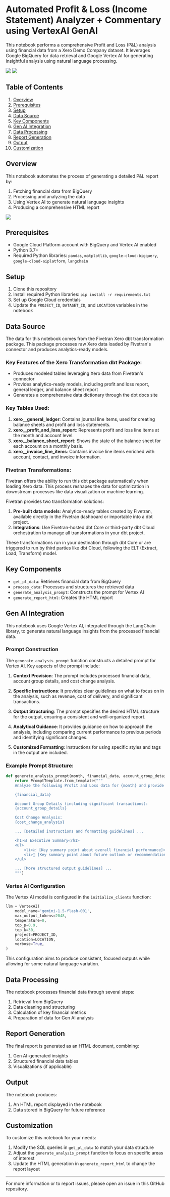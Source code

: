 # Automated Profit & Loss (Income Statement) Analyzer + Commentary using VertexAI GenAI

This notebook performs a comprehensive Profit and Loss (P&L) analysis using financial data from a Xero Demo Company dataset. It leverages Google BigQuery for data retrieval and Google Vertex AI for generating insightful analysis using natural language processing.

<img src="report_analysis.png">
<img src="report_commentary.png">

## Table of Contents

1. [Overview](#overview)
2. [Prerequisites](#prerequisites)
3. [Setup](#setup)
4. [Data Source](#data-source)
5. [Key Components](#key-components)
6. [Gen AI Integration](#gen-ai-integration)
7. [Data Processing](#data-processing)
8. [Report Generation](#report-generation)
9. [Output](#output)
10. [Customization](#customization)

## Overview

This notebook automates the process of generating a detailed P&L report by:
1. Fetching financial data from BigQuery
2. Processing and analyzing the data
3. Using Vertex AI to generate natural language insights
4. Producing a comprehensive HTML report

<img src="img/transformation_flow.png">

## Prerequisites

- Google Cloud Platform account with BigQuery and Vertex AI enabled
- Python 3.7+
- Required Python libraries: `pandas`, `matplotlib`, `google-cloud-bigquery`, `google-cloud-aiplatform`, `langchain`

## Setup

1. Clone this repository
2. Install required Python libraries: `pip install -r requirements.txt`
3. Set up Google Cloud credentials
4. Update the `PROJECT_ID`, `DATASET_ID`, and `LOCATION` variables in the notebook

## Data Source

The data for this notebook comes from the Fivetran Xero dbt transformation package. This package processes raw Xero data loaded by Fivetran's connector and produces analytics-ready models.

### Key Features of the Xero Transformation dbt Package:

- Produces modeled tables leveraging Xero data from Fivetran's connector
- Provides analytics-ready models, including profit and loss report, general ledger, and balance sheet report
- Generates a comprehensive data dictionary through the dbt docs site

### Key Tables Used:

1. **xero__general_ledger**: Contains journal line items, used for creating balance sheets and profit and loss statements.
2. **xero__profit_and_loss_report**: Represents profit and loss line items at the month and account level.
3. **xero__balance_sheet_report**: Shows the state of the balance sheet for each account on a monthly basis.
4. **xero__invoice_line_items**: Contains invoice line items enriched with account, contact, and invoice information.

### Fivetran Transformations:

Fivetran offers the ability to run this dbt package automatically when loading Xero data. This process reshapes the data for optimization in downstream processes like data visualization or machine learning.

Fivetran provides two transformation solutions:
1. **Pre-built data models**: Analytics-ready tables created by Fivetran, available directly in the Fivetran dashboard or importable into a dbt project.
2. **Integrations**: Use Fivetran-hosted dbt Core or third-party dbt Cloud orchestration to manage all transformations in your dbt project.

These transformations run in your destination through dbt Core or are triggered to run by third parties like dbt Cloud, following the ELT (Extract, Load, Transform) model.

## Key Components

- `get_pl_data`: Retrieves financial data from BigQuery
- `process_data`: Processes and structures the retrieved data
- `generate_analysis_prompt`: Constructs the prompt for Vertex AI
- `generate_report_html`: Creates the HTML report

## Gen AI Integration

This notebook uses Google Vertex AI, integrated through the LangChain library, to generate natural language insights from the processed financial data.

### Prompt Construction

The `generate_analysis_prompt` function constructs a detailed prompt for Vertex AI. Key aspects of the prompt include:

1. **Context Provision**: The prompt includes processed financial data, account group details, and cost change analysis.

2. **Specific Instructions**: It provides clear guidelines on what to focus on in the analysis, such as revenue, cost of delivery, and significant transactions.

3. **Output Structuring**: The prompt specifies the desired HTML structure for the output, ensuring a consistent and well-organized report.

4. **Analytical Guidance**: It provides guidance on how to approach the analysis, including comparing current performance to previous periods and identifying significant changes.

5. **Customized Formatting**: Instructions for using specific styles and tags in the output are included.

### Example Prompt Structure:

```python
def generate_analysis_prompt(month, financial_data, account_group_details, cost_change_analysis):
    return PromptTemplate.from_template("""
    Analyze the following Profit and Loss data for {month} and provide a management report:

    {financial_data}

    Account Group Details (including significant transactions):
    {account_group_details}

    Cost Change Analysis:
    {cost_change_analysis}

    ... [Detailed instructions and formatting guidelines] ...

    <h1>📊 Executive Summary</h1>
    <ul>
        <li>📈 [Key summary point about overall financial performance]</li>
        <li>🔮 [Key summary point about future outlook or recommendations]</li>
    </ul>

    ... [More structured output guidelines] ...
    """)
```

### Vertex AI Configuration

The Vertex AI model is configured in the `initialize_clients` function:

```python
llm = VertexAI(
    model_name='gemini-1.5-flash-001',
    max_output_tokens=2048,
    temperature=0,
    top_p=0.9,
    top_k=30,
    project=PROJECT_ID,
    location=LOCATION,
    verbose=True,
)
```

This configuration aims to produce consistent, focused outputs while allowing for some natural language variation.

## Data Processing

The notebook processes financial data through several steps:
1. Retrieval from BigQuery
2. Data cleaning and structuring
3. Calculation of key financial metrics
4. Preparation of data for Gen AI analysis

## Report Generation

The final report is generated as an HTML document, combining:
1. Gen AI-generated insights
2. Structured financial data tables
3. Visualizations (if applicable)

## Output

The notebook produces:
1. An HTML report displayed in the notebook
2. Data stored in BigQuery for future reference

## Customization

To customize this notebook for your needs:
1. Modify the SQL queries in `get_pl_data` to match your data structure
2. Adjust the `generate_analysis_prompt` function to focus on specific areas of interest
3. Update the HTML generation in `generate_report_html` to change the report layout

---

For more information or to report issues, please open an issue in this GitHub repository.
